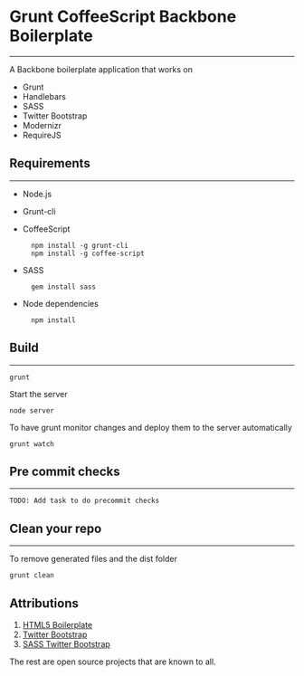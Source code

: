 # Grunt CoffeeScript Backbone Boilerplate
----------------------------
A Backbone boilerplate application that works on

* Grunt
* Handlebars
* SASS
* Twitter Bootstrap
* Modernizr
* RequireJS

## Requirements
---------------
- Node.js
- Grunt-cli
- CoffeeScript

        npm install -g grunt-cli
        npm install -g coffee-script 


- SASS

        gem install sass


- Node dependencies

        npm install

## Build
--------

    grunt


Start the server

    node server


To have grunt monitor changes and deploy them to the server automatically

    grunt watch


## Pre commit checks
--------------------

    TODO: Add task to do precommit checks

## Clean your repo
------------------
To remove generated files and the dist folder

    grunt clean


## Attributions

1. [HTML5 Boilerplate](https://github.com/h5bp/html5-boilerplate)
2. [Twitter Bootstrap](http://twitter.github.io/bootstrap/index.html)
3. [SASS Twitter Bootstrap](https://github.com/jlong/sass-twitter-bootstrap)

The rest are open source projects that are known to all.

